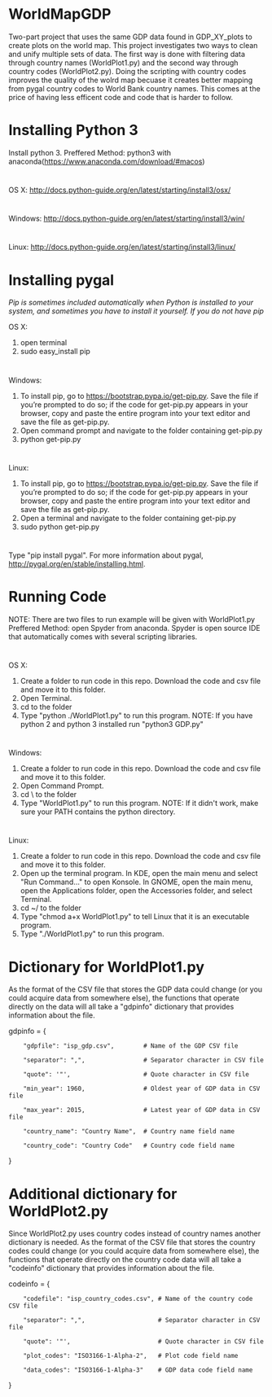 # WorldMapGDP
Two-part project that uses the same GDP data found in GDP_XY_plots to create plots on the world map. This project investigates two ways to clean and unify multiple sets of data. The first way is done with filtering data through country names (WorldPlot1.py) and the second way through country codes (WorldPlot2.py). Doing the scripting with country codes improves the quality of the wolrd map becuase it creates better mapping from pygal country codes to World Bank country names. This comes at the price of having less efficent code and code that is harder to follow. 
# Installing Python 3
Install python 3. 
Preffered Method: 
python3 with anaconda(https://www.anaconda.com/download/#macos)
#
OS X: 
http://docs.python-guide.org/en/latest/starting/install3/osx/
#
Windows: 
http://docs.python-guide.org/en/latest/starting/install3/win/
#
Linux: 
http://docs.python-guide.org/en/latest/starting/install3/linux/
# Installing pygal
*Pip is sometimes included automatically when Python is installed to your system, and sometimes you have to install it yourself. 
If you do not have pip*

OS X: 
1. open terminal
2. sudo easy_install pip
#
Windows: 
1. To install pip, go to https://bootstrap.pypa.io/get-pip.py. Save the file if you’re prompted to do so; if the code for get-pip.py appears in your browser, copy and paste the entire program into your text editor and save the file as get-pip.py.
2. Open command prompt and navigate to the folder containing get-pip.py 
3. python get-pip.py
#
Linux: 
1. To install pip, go to https://bootstrap.pypa.io/get-pip.py. Save the file if you’re prompted to do so; if the code for get-pip.py appears in your browser, copy and paste the entire program into your text editor and save the file as get-pip.py.
2. Open a terminal and navigate to the folder containing get-pip.py
3. sudo python get-pip.py
#
Type "pip install pygal". For more information about pygal, http://pygal.org/en/stable/installing.html.
# Running Code 
NOTE: There are two files to run example will be given with WorldPlot1.py
Preffered Method: open Spyder from anaconda. Spyder is open source IDE that automatically comes with several scripting libraries.
#
OS X: 
1. Create a folder to run code in this repo. Download the code and csv file and move it to this folder.
2. Open Terminal.
3. cd to the folder
4. Type "python ./WorldPlot1.py" to run this program. 
NOTE: If you have python 2 and python 3 installed run "python3 GDP.py"
#
Windows:
1. Create a folder to run code in this repo. Download the code and csv file and move it to this folder.
2. Open Command Prompt.
3. cd \ to the folder
4. Type "WorldPlot1.py" to run this program. 
NOTE: If it didn't work, make sure your PATH contains the python directory.
#
Linux: 
1. Create a folder to run code in this repo. Download the code and csv file and move it to this folder.
2. Open up the terminal program. In KDE, open the main menu and select "Run Command..." to open Konsole. In GNOME, open the main menu, open the Applications folder, open the Accessories folder, and select Terminal.
3. cd ~/ to the folder
4. Type "chmod a+x WorldPlot1.py" to tell Linux that it is an executable program.
5. Type "./WorldPlot1.py" to run this program. 
# Dictionary for WorldPlot1.py
As the format of the CSV file that stores the GDP data could change (or you could acquire data from somewhere else), the functions that operate directly on the data will all take a "gdpinfo" dictionary that provides information about the file.  

gdpinfo = 
{

        "gdpfile": "isp_gdp.csv",        # Name of the GDP CSV file
        
        "separator": ",",                # Separator character in CSV file
        
        "quote": '"',                    # Quote character in CSV file
        
        "min_year": 1960,                # Oldest year of GDP data in CSV file
        
        "max_year": 2015,                # Latest year of GDP data in CSV file
        
        "country_name": "Country Name",  # Country name field name
        
        "country_code": "Country Code"   # Country code field name
        
}
# Additional dictionary for WorldPlot2.py
Since WorldPlot2.py uses country codes instead of country names another dictionary is needed. As the format of the CSV file that stores the country codes could change (or you could acquire data from somewhere else), the functions that operate directly on the country code data will all take a "codeinfo" dictionary that provides information about the file. 

codeinfo = 
{

        "codefile": "isp_country_codes.csv", # Name of the country code CSV file
        
        "separator": ",",                    # Separator character in CSV file
        
        "quote": '"',                        # Quote character in CSV file
        
        "plot_codes": "ISO3166-1-Alpha-2",   # Plot code field name
        
        "data_codes": "ISO3166-1-Alpha-3"    # GDP data code field name
}
